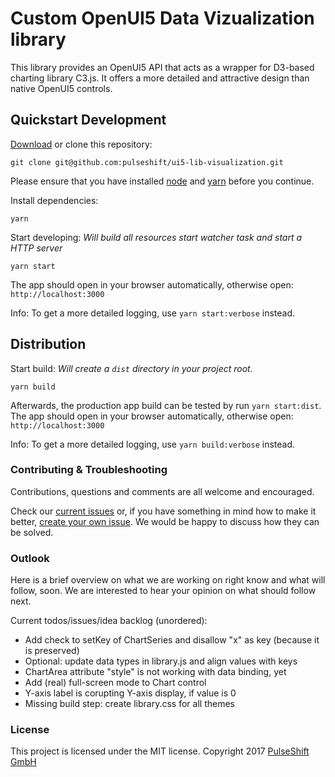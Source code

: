 # Custom OpenUI5 Data Vizualization library
This library provides an OpenUI5 API that acts as a wrapper for D3-based charting library C3.js. It offers a more detailed and attractive design than native OpenUI5 controls.

## Quickstart Development

[Download](https://github.com/pulseshift/ui5-lib-visualization/archive/master.zip) or clone this repository:
```
git clone git@github.com:pulseshift/ui5-lib-visualization.git
```

Please ensure that you have installed [node](https://nodejs.org/en/) and [yarn](https://yarnpkg.com/en/docs/install) before you continue.

Install dependencies:
```
yarn
```
Start developing:
_Will build all resources start watcher task and start a HTTP server_
```
yarn start
```

The app should open in your browser automatically, otherwise open: `http://localhost:3000`

Info: To get a more detailed logging, use `yarn start:verbose` instead.

## Distribution

Start build:
_Will create a `dist` directory in your project root._
```
yarn build
```

Afterwards, the production app build can be tested by run `yarn start:dist`. The app should open in your browser automatically, otherwise open: `http://localhost:3000`

Info: To get a more detailed logging, use `yarn build:verbose` instead.

### Contributing & Troubleshooting

Contributions, questions and comments are all welcome and encouraged.

Check our [current issues](https://github.com/pulseshift/ui5-lib-visualization/issues) or, if you have something in mind how to make it better, [create your own issue](https://github.com/pulseshift/ui5-lib-visualization/issues/new). We would be happy to discuss how they can be solved.

### Outlook

Here is a brief overview on what we are working on right know and what will follow, soon. We are interested to hear your opinion on what should follow next.

Current todos/issues/idea backlog (unordered):
- Add check to setKey of ChartSeries and disallow "x" as key (because it is preserved)
- Optional: update data types in library.js and align values with keys
- ChartArea attribute "style" is not working with data binding, yet
- Add (real) full-screen mode to Chart control
- Y-axis label is corupting Y-axis display, if value is 0
- Missing build step: create library.css for all themes

### License

This project is licensed under the MIT license.
Copyright 2017 [PulseShift GmbH](https://pulseshift.com)
